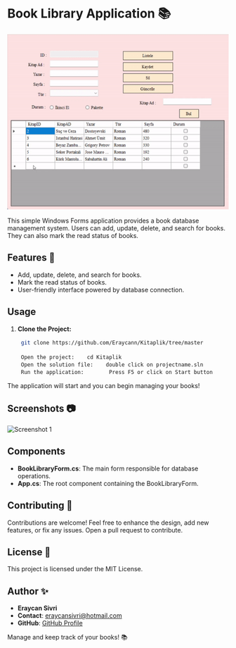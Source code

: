 # Book Library Application 📚

![Book Library Icon](./readme.gif)

This simple Windows Forms application provides a book database management system. Users can add, update, delete, and search for books. They can also mark the read status of books.

## Features 🌟

- Add, update, delete, and search for books.
- Mark the read status of books.
- User-friendly interface powered by database connection.

## Usage

1. **Clone the Project:**

   ```bash
    git clone https://github.com/Eraycann/Kitaplik/tree/master

    Open the project:    cd Kitaplik
    Open the solution file:    double click on projectname.sln
    Run the application:        Press F5 or click on Start button

The application will start and you can begin managing your books!

## Screenshots 📷

![Screenshot 1](./readme.png)

## Components

- **BookLibraryForm.cs**: The main form responsible for database operations.
- **App.cs**: The root component containing the BookLibraryForm.

## Contributing 🤝

Contributions are welcome! Feel free to enhance the design, add new features, or fix any issues. Open a pull request to contribute.

## License 📜

This project is licensed under the MIT License.

## Author ✨

- **Eraycan Sivri**
- **Contact**: eraycansivri@hotmail.com
- **GitHub**: [GitHub Profile](https://github.com/Eraycann)

Manage and keep track of your books! 📚
